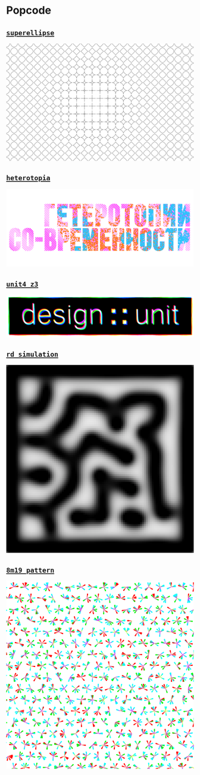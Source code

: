 # Popcode

## [`superellipse`](https://tmshv.github.io/popcode/superellipse)

![](sketches/superellipse/preview.png)

## [`heterotopia`](https://tmshv.github.io/popcode/heterotopia)

![](sketches/heterotopia/preview.png)


## [`unit4_z3`](https://tmshv.github.io/popcode/unit4_z3)

![](sketches/unit4_z3/preview.png)


## [`rd_simulation` ](https://tmshv.github.io/popcode/rd_simulation)

![](sketches/rd_simulation/preview.png)

## [`8m19_pattern` ](https://tmshv.github.io/popcode/8m19_pattern)

![](sketches/8m19_pattern/pattern.png)
